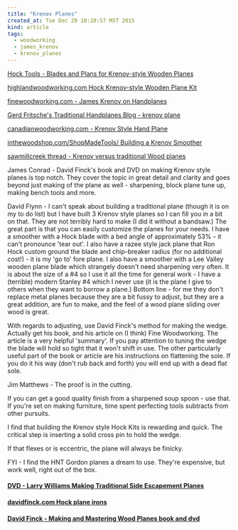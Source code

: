 ```yaml
---
title: "Krenov Planes"
created_at: Tue Dec 29 18:28:57 MST 2015
kind: article
tags:
  - woodworking
  - james_krenov
  - krenov_planes
---
```


<a href="http://www.hocktools.com/products/pi.html" target="_blank">Hock Tools - Blades and Plans for Krenov-style Wooden Planes</a>

<a href="http://www.highlandwoodworking.com/hock-krenov-style-wooden-plane-kit.aspx" target="_blank">highlandwoodworking.com Hock Krenov-style Wooden Plane Kit</a>

<a href="http://www.finewoodworking.com/woodworking-plans/video/james-krenov-on-handplanes.aspx" target="_blank">finewoodworking.com - James Krenov on Handplanes</a>

<a href="http://traditional-handplanes.com/GFTH_Blog/2013/07/23/building-a-krenov-plane/" target="_blank">Gerd Fritsche's Traditional Handplanes Blog - krenov plane</a>

<a href="https://www.canadianwoodworking.com/plans-projects/krenov-style-hand-plane" target="_blank">canadianwoodworking.com - Krenov Style Hand Plane</a>

<a href="http://www.inthewoodshop.com/ShopMadeTools/BuildingaKrenovSmoother.html" target="_blank">inthewoodshop.com/ShopMadeTools/ Building a Krenov Smoother</a>

<a href="http://www.sawmillcreek.org/showthread.php?195139-Krenov-versus-traditional-Wood-planes" target="_blank">sawmillcreek thread - Krenov versus traditional Wood planes</a>


James Conrad - David Finck's book and DVD on making Krenov style planes
is top notch. They cover the topic in great detail and clarity and goes
beyond just making of the plane as well - sharpening, block plane tune
up, making bench tools and more.


David Flynn - I can't speak about building a traditional plane (though it
is on my to do list) but I have built 3 Krenov style planes so I can fill
you in a bit on that. They are not terribly hard to make (I did it without
a bandsaw.) The great part is that you can easily customize the planes
for your needs. I have a smoother with a Hock blade with a bed angle of
approximately 53% - it can't pronounce 'tear out'. I also have a razee
style jack plane that Ron Hock custom ground the blade and chip-breaker
radius (for no additional cost!) - it is my 'go to' fore plane. I also
have a smoother with a Lee Valley wooden plane blade which strangely
doesn't need sharpening very often. It is about the size of a #4 so I use
it all the time for general work - I have a (terrible) modern Stanley #4
which I never use (it is the plane I give to others when they want to
borrow a plane.) Bottom line - for me they don't replace metal planes
because they are a bit fussy to adjust, but they are a great addition,
are fun to make, and the feel of a wood plane sliding over wood is great.

With regards to adjusting, use David Finck's method for making
the wedge. Actually get his book, and his article on (I think) Fine
Woodworking. The article is a very helpful 'summary'. If you pay attention
to tuning the wedge the blade will hold so tight that it won't shift in
use. The other particularly useful part of the book or article are his
instructions on flattening the sole. If you do it his way (don't rub
back and forth) you will end up with a dead flat sole.


Jim Matthews - The proof is in the cutting.

If you can get a good quality finish from a sharpened soup spoon -
use that.  If you're set on making furniture, time spent perfecting
tools subtracts from other pursuits.

I find that building the Krenov style Hock Kits is rewarding and quick.
The critical step is inserting a solid cross pin to hold the wedge.

If that flexes or is eccentric, the plane will always be finicky.

FYI - I find the HNT Gordon planes a dream to use.  They're expensive,
but work well, right out of the box.

 
#### <a href="https://www.lie-nielsen.com/product/making-traditional-side-escapement-planes" target="_blank">DVD - Larry Williams Making Traditional Side Escapement Planes</a>

#### <a href="http://www.davidfinck.com/planeirons.htm" target="_blank">davidfinck.com Hock plane irons</a>

#### <a href="http://www.davidfinck.com/book.htm" target="_blank">David Finck - Making and Mastering Wood Planes book and dvd</a>


<!--
html boilerplate
<a href="" target="_blank"></a>
<img src="" width="400px">
-->
